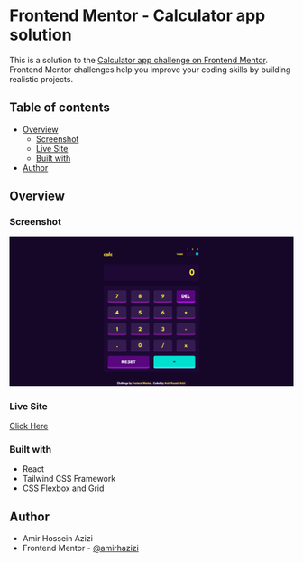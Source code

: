 # Frontend Mentor - Calculator app solution

This is a solution to the [Calculator app challenge on Frontend Mentor](https://www.frontendmentor.io/challenges/calculator-app-9lteq5N29). Frontend Mentor challenges help you improve your coding skills by building realistic projects.

## Table of contents

- [Overview](#overview)
  - [Screenshot](#screenshot)
  - [Live Site](#livesite)
  - [Built with](#built-with)
- [Author](#author)

## Overview

### Screenshot

![screenshot](./public/screenshot.png)

### Live Site

[Click Here](https://harmonious-hummingbird-9857f5.netlify.app/)

### Built with

- React
- Tailwind CSS Framework
- CSS Flexbox and Grid

## Author

- Amir Hossein Azizi
- Frontend Mentor - [@amirhazizi](https://www.frontendmentor.io/profile/amirhazizi)
